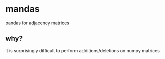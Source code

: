 # mandas
pandas for adjacency matrices

## why?
it is surprisingly difficult to perform additions/deletions on numpy matrices